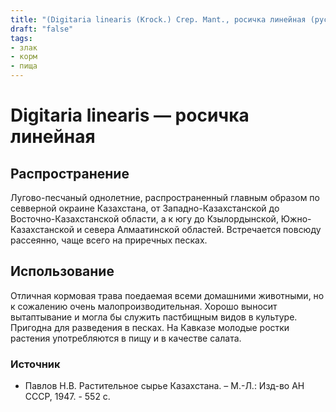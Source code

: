 ```yaml
---
title: "(Digitaria linearis (Krock.) Crep. Mant., росичка линейная (рус.)"
draft: "false"
tags:
- злак
- корм
- пища
--- 
```

# Digitaria linearis — росичка линейная
## Распространение
Лугово-песчаный однолетние, распространенный главным образом по севверной окраине Казахстана, от Западно-Казахстанской до Восточно-Казахстанской области, а к югу до Кзылордынской, Южно-Казахстанской и севера Алмаатинской областей. Встречается повсюду рассеянно, чаще всего на приречных песках.
## Использование
Отличная кормовая трава поедаемая всеми домашними животными, но к сожалению очень малопроизводительная. Хорошо выносит вытаптывание и могла бы служить пастбищным видов в культуре. Пригодна для разведения в песках. На Кавказе молодые ростки растения употребляются в пищу и в качестве салата.

### Источник
* Павлов Н.В. Растительное сырье Казахстана. – М.-Л.: Изд-во АН СССР, 1947. - 552 с.
